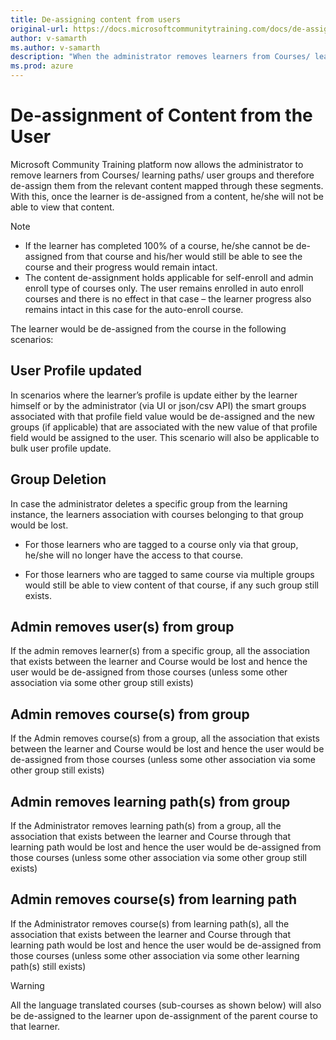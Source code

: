 ```yaml
---
title: De-assigning content from users
original-url: https://docs.microsoftcommunitytraining.com/docs/de-assigning-content-from-user
author: v-samarth
ms.author: v-samarth
description: "When the administrator removes learners from Courses/ learning paths/ user groups, in a way it de-assign them from the relevant content mapped through these segments. With this, once the learner is de-assigned from a content, he/she will not be able to view that content."
ms.prod: azure
---
```


# De-assignment of Content from the User

Microsoft Community Training platform now allows the administrator to remove learners from Courses/ learning paths/ user groups and therefore de-assign them from the relevant content mapped through these segments. With this, once the learner is de-assigned from a content, he/she will not be able to view that content.

>[!Note]
>
>* If the learner has completed 100% of a course, he/she cannot be de-assigned from that course and his/her would still be able to see the course and their progress would remain intact.
>* The content de-assignment holds applicable for self-enroll and admin enroll type of courses only. The user remains enrolled in auto enroll courses and there is no effect in that case – the learner progress also remains intact in this case for the auto-enroll course.

The learner would be de-assigned from the course in the following scenarios:

## User Profile updated

In scenarios where the learner’s profile is update either by the learner himself or by the administrator (via UI or json/csv API) the smart groups associated with that profile field value would be de-assigned and the new groups (if applicable) that are associated with the new value of that profile field would be assigned to the user. This scenario will also be applicable to bulk user profile update.

## Group Deletion

In case the administrator deletes a specific group from the learning instance, the learners association with courses belonging to that group would be lost.

* For those learners who are tagged to a course only via that group, he/she will no longer have the access to that course.

* For those learners who are tagged to same course via multiple groups would still be able to view content of that course, if any such group still exists.

## Admin removes user(s) from group

If the admin removes learner(s) from a specific group, all the association that exists between the learner and Course would be lost and hence the user would be de-assigned from those courses (unless some other association via some other group still exists)

## Admin removes course(s) from group

If the Admin removes course(s) from a group, all the association that exists between the learner and Course would be lost and hence the user would be de-assigned from those courses (unless some other association via some other group still exists)

## Admin removes learning path(s) from group

If the Administrator removes learning path(s) from a group, all the association that exists between the learner and Course through that learning path would be lost and hence the user would be de-assigned from those courses (unless some other association via some other group still exists)

## Admin removes course(s) from learning path

If the Administrator removes course(s) from learning path(s), all the association that exists between the learner and Course through that learning path would be lost and hence the user would be de-assigned from those courses (unless some other association via some other learning path(s) still exists)

>[!Warning]
>All the language translated courses (sub-courses as shown below) will also be de-assigned to the learner upon de-assignment of the parent course to that learner.
